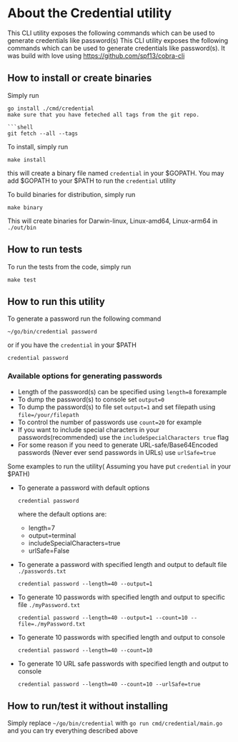 # About the Credential utility

<!-- TODO: add a section on how to run tests. -->
<!-- You can have three h2 titles: Install, Run, and Test. Then, you can narrow them down
by explaining in a more specific way. -->

This CLI utility exposes the following commands which can be used to generate credentials like password(s)
This CLI utility exposes the following commands which can be used to generate credentials like password(s).
It was build with love using https://github.com/spf13/cobra-cli

## How to install or create binaries

Simply run

```shell
go install ./cmd/credential
make sure that you have feteched all tags from the git repo.

```shell
git fetch --all --tags
```

To install, simply run

```shell
make install
```
this will create a binary file named `credential` in your $GOPATH.
You may add $GOPATH to your $PATH to run the `credential` utility

To build binaries for distribution, simply run

```shell
make binary
```
This will create binaries for Darwin-linux, Linux-amd64, Linux-arm64 in `./out/bin`

## How to run tests

To run the tests from the code, simply run

```shell
make test
```
## How to run this utility

To generate a password run the following command

```shell
~/go/bin/credential password
```

or if you have the `credential` in your $PATH

```shell
credential password
```
### Available options for generating passwords

<!-- TODO: expand this section and put some run examples. -->

- Length of the password(s) can be specified using `length=8` forexample
- To dump the password(s) to console set `output=0`
- To dump the password(s) to file set `output=1` and set filepath using `file=/your/filepath`
- To control the number of passwords use `count=20` for example
- If you want to include special characters in your passwords(recommended) use the `includeSpecialCharacters true` flag
- For some reason if you need to generate URL-safe/Base64Encoded passwords (Never ever send passwords in URLs)
use `urlSafe=true`

Some examples to run the utility( Assuming you have put `credential` in your $PATH)

- To generate a password with default options
    ```shell
    credential password
    ```

    where the default options are:
    - length=7
    - output=terminal
    - includeSpecialCharacters=true
    - urlSafe=False

- To generate a password with specified length and output to default file `./passwords.txt`
    ```shell
    credential password --length=40 --output=1 
    ```

- To generate 10 passwords with specified length and output to specific file `./myPassword.txt`
    ```shell
    credential password --length=40 --output=1 --count=10 --file=./myPassword.txt
    ```

- To generate 10 passwords with specified length and output to console
    ```shell
    credential password --length=40 --count=10
    ```

- To generate 10 URL safe passwords with specified length and output to console
    ```shell
    credential password --length=40 --count=10 --urlSafe=true
    ```
    
## How to run/test it without installing

Simply replace `~/go/bin/credential` with `go run cmd/credential/main.go` and you can try everything described above
